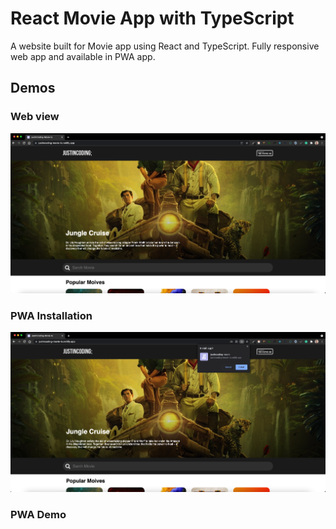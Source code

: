 # React Movie App with TypeScript

A website built for Movie app using React and TypeScript.
Fully responsive web app and available in PWA app.

## Demos

### Web view

![Web-full](./src/images/demos/web-full.png)

### PWA Installation

![Web-Ins](./src/images/demos/pwa-install.png)

### PWA Demo

<!-- ![Demo](./src/images/demos/demo.gif) -->
